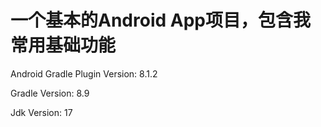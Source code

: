 # 一个基本的Android App项目，包含我常用基础功能
Android Gradle Plugin Version: 8.1.2

Gradle Version: 8.9

Jdk Version: 17